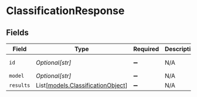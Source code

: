 # ClassificationResponse


## Fields

| Field                                                                  | Type                                                                   | Required                                                               | Description                                                            | Example                                                                |
| ---------------------------------------------------------------------- | ---------------------------------------------------------------------- | ---------------------------------------------------------------------- | ---------------------------------------------------------------------- | ---------------------------------------------------------------------- |
| `id`                                                                   | *Optional[str]*                                                        | :heavy_minus_sign:                                                     | N/A                                                                    | mod-e5cc70bb28c444948073e77776eb30ef                                   |
| `model`                                                                | *Optional[str]*                                                        | :heavy_minus_sign:                                                     | N/A                                                                    |                                                                        |
| `results`                                                              | List[[models.ClassificationObject](../models/classificationobject.md)] | :heavy_minus_sign:                                                     | N/A                                                                    |                                                                        |